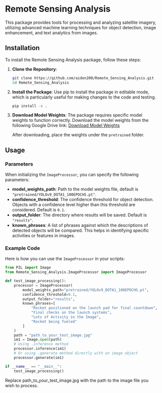 # Remote Sensing Analysis

This package provides tools for processing and analyzing satellite imagery, utilizing advanced machine learning techniques for object detection, image enhancement, and text analytics from images.

## Installation

To install the Remote Sensing Analysis package, follow these steps:

1. **Clone the Repository**:

   ```bash
   git clone https://github.com/aiden200/Remote_Sensing_Analysis.git
   cd Remote_Sensing_Analysis
   ```

2. **Install the Package**:
   Use pip to install the package in editable mode, which is particularly useful for making changes to the code and testing.

   ```bash
   pip install -e .
   ```

3. **Download Model Weights**:
   The package requires specific model weights to function correctly. Download the model weights from the following Google Drive link:
   [Download Model Weights](https://drive.google.com/file/d/1KL3H-Fe1SVoCEFaO4KM4J_FMRF4ocoCz/view?usp=sharing)

   After downloading, place the weights under the `pretrained` folder.

## Usage

### Parameters

When initializing the `ImageProcessor`, you can specify the following parameters:

- **model_weights_path**: Path to the model weights file, default is `"pretrained/YOLOv9_DOTA1_100EPOCHS.pt"`.
- **confidence_threshold**: The confidence threshold for object detection. Objects with a confidence level higher than this threshold are considered. Default is `0.1`.
- **output_folder**: The directory where results will be saved. Default is `"results"`.
- **known_phrases**: A list of phrases against which the descriptions of detected objects will be compared. This helps in identifying specific activities or features in images.

### Example Code

Here is how you can use the `ImageProcessor` in your scripts:

```python
from PIL import Image
from Remote_Sensing_Analysis.ImageProcessor import ImageProcessor

def test_image_processing():
    processor = ImageProcessor(
        model_weights_path="pretrained/YOLOv9_DOTA1_100EPOCHS.pt",
        confidence_threshold=0.1,
        output_folder="results",
        known_phrases=[
            "Rocket positioned on the launch pad for final countdown",
            "Final checks on the launch systems",
            "Lots of Activity in the Image",
            "Rocket being fueled"
        ]
    )
    path = "path_to_your_test_image.jpg"
    im1 = Image.open(path)
    # Using .inference method
    processor.inference(im1)
    # Or using .generate method directly with an image object
    processor.generate(im1)

if __name__ == "__main__":
    test_image_processing()
```

Replace path_to_your_test_image.jpg with the path to the image file you wish to process.
